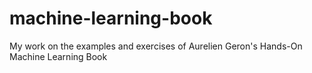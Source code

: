 # machine-learning-book
My work on the examples and exercises of Aurelien Geron's Hands-On Machine Learning Book
